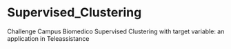 # Supervised_Clustering
Challenge Campus Biomedico Supervised Clustering with target variable: an application in Teleassistance
